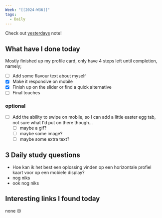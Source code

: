 ```yaml
---
Week: "[[2024-W36]]"
tags:
  - Daily
---
```


Check out [yesterdays](2024-09-04) note!

## What have I done today

Mostly finished up my profile card, only have 4 steps left until completion, namely;

- [ ] Add some flavour text about myself
- [x] Make it responsive on mobile
- [x] Finish up on the slider or find a quick alternative
- [ ] Final touches

### optional

- [ ] Add the ability to swipe on mobile, so I can add a little easter egg tab, not sure what I'd put on there though...
  - [ ] maybe a gif?
  - [ ] maybe some image?
  - [ ] maybe some extra text?

## 3 Daily study questions

- Hoe kan ik het best een oplossing vinden op een horizontale profiel kaart voor op een mobiele display?
- nog niks
- ook nog niks

## Interesting links I found today

none 😔
